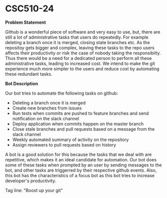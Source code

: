 # CSC510-24

**Problem Statement**

Github is a wonderful piece of software and very easy to use, but, there are still a lot of administrative tasks that users do repeatedly. For example deleting a branch once it is merged, closing state branches etc. As the repositoy gets bigger and complex, leaving these tasks to the repo users affects their productivity or risk the case of nobody taking the responsibilty. Thus there would be a need for a dedicated person to perform all these administrative tasks, leading to increased cost. We intend to make the git experience much more simpler to the users and reduce cost by automating these redundant tasks.

**Bot Description**

Our bot tries to automate the following tasks on github:
* Deleting a branch once it is merged
* Create new branches from issues
* Run tests when commits are pushed to feature branches and send notification on the slack channel
* Deploy application when commits happen on the master branch
* Close stale branches and pull requests based on a message from the slack channel
* Weekly automated summary of activity on the repository
* Assign reviewers to pull requests based on history

A bot is a good solution for this because the tasks that we deal with are repetitive, which makes it an ideal candidate for automation. Our bot does some of these tasks when prompted by an user by sending messages to the bot, and other tasks are triggerred by their respective github events. Also, this bot has the characteristics of a focus bot as this bot tries to increase developer's productivity.

Tag line: "Boost up your git"
